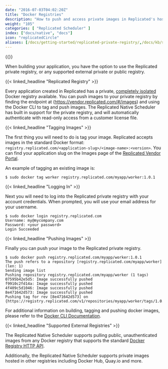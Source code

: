 ```yaml
---
date: "2016-07-03T04:02:20Z"
title: "Docker Registries"
description: "How to push and access private images in Replicated's hosted private registry."
weight: "105"
categories: [ "Replicated Scheduler" ]
index: ["docs/native", "docs"]
icon: "replicatedCircle"
aliases: [/docs/getting-started/replicated-private-registry/,/docs/kb/supporting-your-customers/registries/]
---
```


{{<legacynotice name="native">}}

When building your application, you have the option to use the Replicated private registry, or any supported external private or public registry.

{{< linked_headline "Replicated Registry" >}}

Every application created in Replicated has a private, [completely isolated](/docs/registry/security) Docker registry available. You can push images to your private registry by finding the endpoint at (https://vendor.replicated.com/#/images) and using the Docker CLI to tag and push images. The Replicated Native Scheduler has built in support for the private registry, and will automatically authenticate with read-only access from a customer license file.

{{< linked_headline "Tagging Images" >}}

The first thing you will need to do is tag your image. Replicated accepts images in the standard Docker format: `registry.replicated.com/<application-slug>/<image-name>:<version>`. You can find your application slug on the Images page of the [Replicated Vendor Portal](https://vendor.replicated.com/#/images).

An example of tagging an existing image is:

```shell
$ sudo docker tag worker registry.replicated.com/myapp/worker:1.0.1
```

{{< linked_headline "Logging In" >}}

Next you will need to log into the Replicated private registry with your account credentials. When prompted, you will use your email address for your username.

```shell
$ sudo docker login registry.replicated.com
Username: my@mycompany.com
Password: <your password>
Login Succeeded
```

{{< linked_headline "Pushing Images" >}}

Finally you can push your image to the Replicated private registry.

```shell
$ sudo docker push registry.replicated.com/myapp/worker:1.0.1
The push refers to a repository [registry.replicated.com/myapp/worker] (len: 1)
Sending image list
Pushing repository registry.replicated.com/myapp/worker (1 tags)
07595b42e5d5: Image successfully pushed
f9910c2fd14a: Image successfully pushed
4f409c5d1046: Image successfully pushed
8e471642d573: Image successfully pushed
Pushing tag for rev [8e471642d573] on {https://registry.replicated.com/v1/repositories/myapp/worker/tags/1.0.1}
```

For additional information on building, tagging and pushing docker images, please refer to the
[Docker CLI Documentation](https://docs.docker.com/engine/reference/commandline/cli/).

{{< linked_headline "Supported External Registries" >}}

The Replicated Native Scheduler supports pulling public, unauthenticated images from any Docker registry that supports the standard [Docker Registry HTTP API](https://docs.docker.com/registry/spec/api/).

Additionally, the Replicated Native Scheduler supports private images hosted in other registries including Docker Hub, Quay.io and more.
